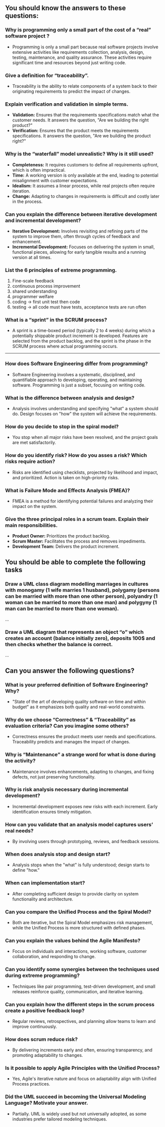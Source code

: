 ## You should know the answers to these questions:

### Why is programming only a small part of the cost of a “real” software project ?

- Programming is only a small part because real software projects involve extensive activities like requirements collection, analysis, design, testing, maintenance, and quality assurance. These activities require significant time and resources beyond just writing code.

### Give a definition for “traceability”.

- Traceability is the ability to relate components of a system back to their originating requirements to predict the impact of changes.

### Explain verification and validation in simple terms.

- **Validation:** Ensures that the requirements specifications match what the customer needs. It answers the question, "Are we building the right product?"
- **Verification:** Ensures that the product meets the requirements specifications. It answers the question, "Are we building the product right?"

### Why is the “waterfall” model unrealistic? Why is it still used?

- **Completeness:** It requires customers to define all requirements upfront, which is often impractical.
- **Time:** A working version is only available at the end, leading to potential misalignment with customer expectations.
- **Idealism:** It assumes a linear process, while real projects often require iteration.
- **Change:** Adapting to changes in requirements is difficult and costly later in the process.

### Can you explain the difference between iterative development and incremental development?

- **Iterative Development:** Involves revisiting and refining parts of the system to improve them, often through cycles of feedback and enhancement.
- **Incremental Development:** Focuses on delivering the system in small, functional pieces, allowing for early tangible results and a running version at all times.

### List the 6 principles of extreme programming.

1. Fine-scale feedback
2. continuous process improvement
3. shared understanding
4. programmer welfare
5. coding -> first unit test then code
6. testing -> all code must have tests, acceptance tests are run often

### What is a “sprint” in the SCRUM process?

- A sprint is a time-boxed period (typically 2 to 4 weeks) during which a potentially shippable product increment is developed. Features are selected from the product backlog, and the sprint is the phase in the SCRUM process where actual programming occurs.

---

### How does Software Engineering differ from programming?

- Software Engineering involves a systematic, disciplined, and quantifiable approach to developing, operating, and maintaining software. Programming is just a subset, focusing on writing code.

### What is the difference between analysis and design?

- Analysis involves understanding and specifying "what" a system should do. Design focuses on "how" the system will achieve the requirements.

### How do you decide to stop in the spiral model?

- You stop when all major risks have been resolved, and the project goals are met satisfactorily.

### How do you identify risk? How do you asses a risk? Which risks require action?

- Risks are identified using checklists, projected by likelihood and impact, and prioritized. Action is taken on high-priority risks.

### What is Failure Mode and Effects Analysis (FMEA)?

- FMEA is a method for identifying potential failures and analyzing their impact on the system.

### Give the three principal roles in a scrum team. Explain their main responsibilities.

- **Product Owner:** Prioritizes the product backlog.
- **Scrum Master:** Facilitates the process and removes impediments.
- **Development Team:** Delivers the product increment.

## You should be able to complete the following tasks

### Draw a UML class diagram modelling marriages in cultures with monogamy (1 wife marries 1 husband), polygamy (persons can be married with more than one other person), polyandry (1 woman can be married to more than one man) and polygyny (1 man can be married to more than one woman).

...

### Draw a UML diagram that represents an object “o” which creates an account (balance initially zero), deposits 100$ and then checks whether the balance is correct.

...

## Can you answer the following questions?

### What is your preferred definition of Software Engineering? Why?

- "State of the art of developing quality software on time and within budget" as it emphasizes both quality and real-world constraints.

### Why do we choose “Correctness” & “Traceability” as evaluation criteria? Can you imagine some others?

- Correctness ensures the product meets user needs and specifications. Traceability predicts and manages the impact of changes.

### Why is “Maintenance” a strange word for what is done during the activity?

- Maintenance involves enhancements, adapting to changes, and fixing defects, not just preserving functionality.

### Why is risk analysis necessary during incremental development?

- Incremental development exposes new risks with each increment. Early identification ensures timely mitigation.

### How can you validate that an analysis model captures users’ real needs?

- By involving users through prototyping, reviews, and feedback sessions.

### When does analysis stop and design start?

- Analysis stops when the "what" is fully understood; design starts to define "how."

### When can implementation start?

- After completing sufficient design to provide clarity on system functionality and architecture.

### Can you compare the Unified Process and the Spiral Model?

- Both are iterative, but the Spiral Model emphasizes risk management, while the Unified Process is more structured with defined phases.

### Can you explain the values behind the Agile Manifesto?

- Focus on individuals and interactions, working software, customer collaboration, and responding to change.

### Can you identify some synergies between the techniques used during extreme programming?

- Techniques like pair programming, test-driven development, and small releases reinforce quality, communication, and iterative learning.

### Can you explain how the different steps in the scrum process create a positive feedback loop?

- Regular reviews, retrospectives, and planning allow teams to learn and improve continuously.

### How does scrum reduce risk?

- By delivering increments early and often, ensuring transparency, and promoting adaptability to changes.

### Is it possible to apply Agile Principles with the Unified Process?

- Yes, Agile's iterative nature and focus on adaptability align with Unified Process practices.

### Did the UML succeed in becoming the Universal Modeling Language? Motivate your answer.

- Partially. UML is widely used but not universally adopted, as some industries prefer tailored modeling techniques.
